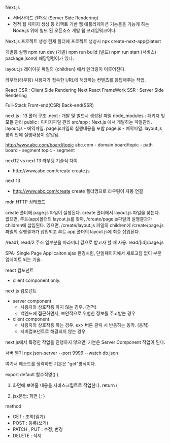Next.js
- 서버사이드 렌더링 (Server Side Rendering)
- 정적 웹 페이지 생성 등 리액트 기반 웹 애플리케이션 기능들을 가능케 하는
  Node.js 위에 빌드 된 오픈소스 개발 웹 프레임워크이다.
  
Next.js 프로젝트 생성
  현재 폴더에 프로젝트 생성시
  npx create-next-app@latest

개발용 실행
  npm run dev  (개발)
  npm run build (빌드)
  npm run start (서비스)
  package.json에 해당명령어가 있다.

layout.js
  레이아웃 파일의 <body>{children}</body> 에서
  렌더링이 이루어진다. 


라우터(라우팅)
  사용자가 접속한 URL에 해당하는 컨텐츠를 응답해주는 작업. 

React 
CSR : Client Side Rendering
Next
React FrameWork
SSR : Server Side Rendering

Full-Stack
Front-end(CSR)
Back-end(SSR)

next.js : 13 폴더 구조
  .next : 개발 및 빌드시 생성된 파일
  node_modules : 패키지 및 모듈 관리
  public : 이미지파일 관리
  src/app : Next.js 에서 개발하는 파일관리.
     layout.js - 에약파일. page.js파일의 실행내용을 포함
     page.js - 예약파일. layout.js팡리 안에 실행내용이 삽입됨.



http://www.abc.com/board/topic
abc.com - domain
board/topic - path
board - segment
topic - segment

next12 vs next 13 라우팅 기술적 차이
- http://www,abc.com/create  create.js

next 13 
  - http://www.abc.com/create create 폴더명으로 라우팅이 자동 연결

mdn HTTP 상태코드

create 폴더에 page.js 파일이 실행된다.
create 폴더에서 layout.js 파일을 찾는다.
없으면, 루트(app)폴더의 layout.js를 찾아, /create/page.js파일의 실행결과가
children에 삽입된다.
 있으면, /create/layout.js 파일의 children에 /create/page.js파일의 실행결과가 삽입되고
    루트 app 폴더의 layout.js에 최종 삽입된다.

/read1, read/2  주소 일부분을 파라미터 값으로 받고자 할 때 사용.
read/[id]/page.js

SPA- Single Page Applicaiton
 ajax 환경처럼, 단일페이지에서 새로고침 없이 부분업데이트 되는 기술.

react
컴포넌트
- client component only.

next.js
컴포넌트
  - server component
      - 사용자와 상호작용 하지 않는 경우. (정적)
      - 백엔드에 접근하면서, 보안적으로 위험한 정보를 주고받는 경우
  - client component.
      - 사용자와 상호작용 하는 경우. ex> 버튼 클릭 시 반응하는 동작. (동적)
      - 서버컴포넌트로 해결되지 않는 경우
      
next.js에서 특정한 작업을 진행하지 않으면, 기본은 Server Component 작업이 된다.

서버 열기 npx json-server --port 9999 --watch db.json

<form method="get">  여기서 메소드를 생략하면 기본은 "get"방식이다.

export default 함수작명() {
  1. 화면에 보여줄 내용을 자바스크립트로 작업한다.
  return (
  
  2. jsx문법: 화면
  );
}


method
- GET : 조회(읽기)
- POST : 등록(쓰기)
- PATCH , PUT : 수정, 변경
- DELETE : 삭제